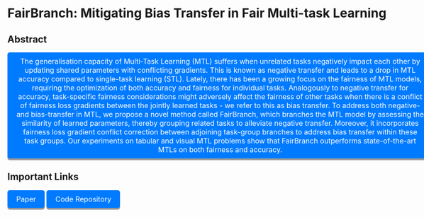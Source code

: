 # FairBranch: Mitigating Bias Transfer in Fair Multi-task Learning

## Abstract
<div class="button">
The generalisation capacity of  Multi-Task Learning (MTL) suffers when 
unrelated tasks negatively impact each other by updating shared parameters with conflicting gradients. This is known as negative transfer and leads to a drop in MTL accuracy compared to single-task learning (STL). 
Lately, there has been a growing focus on the fairness of MTL models, requiring the optimization of both accuracy and fairness for individual tasks. 
Analogously to negative transfer for accuracy, task-specific fairness considerations might adversely affect the fairness of other tasks when there is a conflict of fairness loss gradients between the jointly learned tasks - we refer to this as bias transfer. 
To address both negative- and bias-transfer in MTL, we propose a novel method called FairBranch, which branches the MTL model by assessing the similarity of learned parameters, thereby grouping related tasks to alleviate negative transfer.  
Moreover, it incorporates fairness loss gradient conflict correction between adjoining task-group branches to address bias transfer within these task groups. 
Our experiments on tabular and visual MTL problems show that FairBranch outperforms state-of-the-art  MTLs on both fairness and accuracy. 
</div>

## Important Links
<div style="margin: 10px 0;">
  <a href="./IJCNN_FairBranch.pdf" class="button">Paper</a>
  <a href="https://github.com/arjunroyihrpa/FairBranch" class="button">Code Repository</a>
</div>
<style>
  body, .container {
  max-width: 1500px; /* Adjust the max-width as needed */
  margin: 0 auto; /* Center the body with auto margins */
  padding: 20px; /* Optional padding for better appearance */
  width: 100% !important; /* Ensure full width */
}
.abstract-button-style {
  font-size: 1.2em; /* Adjust font size */
  line-height: 1.6; /* Adjust line height for better readability */
  text-align: justify; /* Justify the text */
  margin: 10px 0; /* Add some margin above and below */
  padding: 10px; /* Add padding for better spacing */
  text-align: center;
  border-left: 1px solid #007bff; /* Optional: Add a left border for styling */
  border-radius: 5px; /* Similar to the button class */
  box-shadow: 0 4px #999; /* Similar to the button class */
}
.button {
  display: inline-block;
  padding: 10px 20px;
  font-size: 16px;
  cursor: pointer;
  text-align: center;
  text-decoration: none;
  outline: none;
  color: #fff;
  background-color: #007bff;
  border: none;
  border-radius: 5px;
  box-shadow: 0 4px #999;
}

.button:hover {background-color: #0056b3}

.button:active {
  background-color: #0056b3;
  box-shadow: 0 2px #666;
  transform: translateY(2px);
}
figure {
  margin: 1em 0;
}

figcaption {
  text-align: center;
  font-style: italic;
  color: #555;
}
</style>
